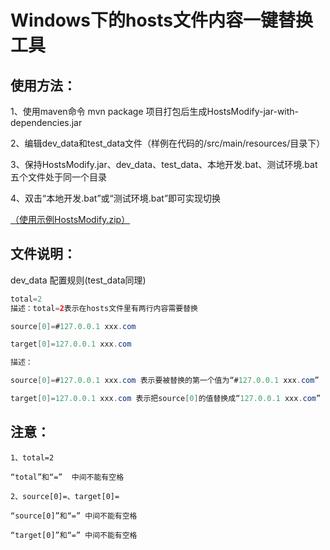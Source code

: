 Windows下的hosts文件内容一键替换工具
===

使用方法：
---
1、使用maven命令 mvn package 项目打包后生成HostsModify-jar-with-dependencies.jar

2、编辑dev_data和test_data文件（样例在代码的/src/main/resources/目录下）

3、保持HostsModify.jar、dev_data、test_data、本地开发.bat、测试环境.bat五个文件处于同一个目录

4、双击“本地开发.bat”或“测试环境.bat”即可实现切换

<a href="https://github.com/zhangxiaojianvip/HostsModify/releases/tag/V1.1">（使用示例HostsModify.zip）</a>

文件说明：
---
dev_data 配置规则(test_data同理)

```Java 
total=2
描述：total=2表示在hosts文件里有两行内容需要替换
```

```Java
source[0]=#127.0.0.1 xxx.com

target[0]=127.0.0.1 xxx.com

描述：

source[0]=#127.0.0.1 xxx.com 表示要被替换的第一个值为“#127.0.0.1 xxx.com”

target[0]=127.0.0.1 xxx.com 表示把source[0]的值替换成“127.0.0.1 xxx.com”
```

注意：
---
    1、total=2 

    “total”和“=”  中间不能有空格

    2、source[0]=、target[0]=

    “source[0]”和“=” 中间不能有空格

    “target[0]”和“=” 中间不能有空格

